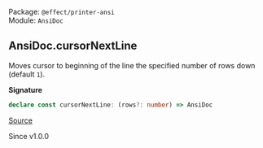 Package: `@effect/printer-ansi`<br />
Module: `AnsiDoc`<br />

## AnsiDoc.cursorNextLine

Moves cursor to beginning of the line the specified number of rows down
(default `1`).

**Signature**

```ts
declare const cursorNextLine: (rows?: number) => AnsiDoc
```

[Source](https://github.com/Effect-TS/effect/tree/main/packages/printer-ansi/src/AnsiDoc.ts#L169)

Since v1.0.0